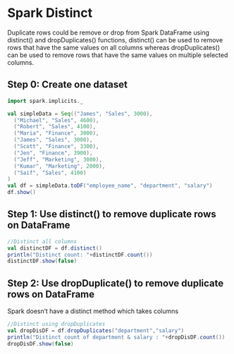 # Spark Distinct

Duplicate rows could be remove or drop from Spark DataFrame using distinct() and dropDuplicates() functions, 
distinct() can be used to remove rows that have the same values on all columns 
whereas dropDuplicates() can be used to remove rows that have the same values on multiple selected columns.

## Step 0: Create one dataset

```scala
import spark.implicits._

val simpleData = Seq(("James", "Sales", 3000),
  ("Michael", "Sales", 4600),
  ("Robert", "Sales", 4100),
  ("Maria", "Finance", 3000),
  ("James", "Sales", 3000),
  ("Scott", "Finance", 3300),
  ("Jen", "Finance", 3900),
  ("Jeff", "Marketing", 3000),
  ("Kumar", "Marketing", 2000),
  ("Saif", "Sales", 4100)
)
val df = simpleData.toDF("employee_name", "department", "salary")
df.show()
```

## Step 1: Use distinct() to remove duplicate rows on DataFrame
```scala
//Distinct all columns
val distinctDF = df.distinct()
println("Distinct count: "+distinctDF.count())
distinctDF.show(false)
```

## Step 2: Use dropDuplicate() to remove duplicate rows on DataFrame
Spark doesn’t have a distinct method which takes columns
```scala
//Distinct using dropDuplicates
val dropDisDF = df.dropDuplicates("department","salary")
println("Distinct count of department & salary : "+dropDisDF.count())
dropDisDF.show(false)
```